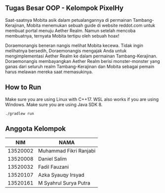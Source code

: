 ## Tugas Besar OOP - Kelompok PixelHy
Saat-saatnya Mobita asik dalam petualangannya di permainan Tambang-Kerajinan, Mobita menemukan sebuah guide di website reddot.com untuk membuat portal menuju Aether Realm. Namun setelah mencoba membuatnya, ternyata Mobita tertipu oleh sebuah hoax!

Doraemonangis beneran nangis melihat Mobita kecewa. Tidak ingin melihatnya bersedih, Doraemonangis mengajak Anda untuk mengimplementasi Aether Realm ke dalam permainan Tambang-Kerajinan. Doraemonangis membayangkan Aether Realm berisi monster-monster yang ganas dari seluruh realm Tambang-Kerajinan dan Mobita sebagai pemain harus melawan mereka saat memasukinya.

## How to Run
Make sure you are using Linux with C++17. WSL also works if you are using Windows.
Make sure you are using Java SDK 8.
```
./gradlew run
```

## Anggota Kelompok
| NIM      | NAMA                        |
|----------|-----------------------------|
| 13520002 | Muhammad Fikri Ranjabi      | 
| 13520008 | Daniel Salim                | 
| 13520032 | Fadil Fauzani               | 
| 13520107 | Azka Syauqy Irsyad          | 
| 13520161 | M Syahrul Surya Putra       |
